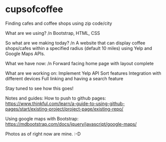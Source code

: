# cupsofcoffee
Finding cafes and coffee shops using zip code/city

What are we using? /n
Bootstrap, HTML, CSS

So what are we making today? /n
A website that can display coffee shops/cafes within a specified radius (default 10 miles) using Yelp and Google Maps APIs. 

What we have now: /n
Forward facing home page with layout complete

What are we working on:
Implement Yelp API 
Sort features
Integration with different devices 
Full linking and having a search feature 

Stay tuned to see how this goes!

Notes and guides:
How to push to github pages: https://www.thinkful.com/learn/a-guide-to-using-github-pages/start/existing-project/project-page/existing-repo/

Using google maps with Bootstrap: https://mdbootstrap.com/docs/jquery/javascript/google-maps/

Photos as of right now are mine. :-D
